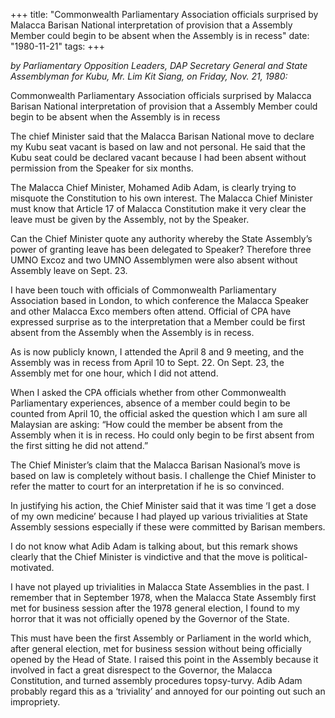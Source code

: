 +++ 
title: "Commonwealth Parliamentary Association officials surprised by Malacca Barisan National interpretation of provision that a Assembly Member could begin to be absent when the Assembly is in recess"
date: "1980-11-21"
tags:
+++

_by Parliamentary Opposition Leaders, DAP Secretary General and State Assemblyman for Kubu, Mr. Lim Kit Siang, on Friday, Nov. 21, 1980:_

Commonwealth Parliamentary Association officials surprised by Malacca Barisan National interpretation of provision that a Assembly Member could begin to be absent when the Assembly is in recess

The chief Minister said that the Malacca Barisan National move to declare my Kubu seat vacant is based on law and not personal.
He said that the Kubu seat could be declared vacant because I had been absent without permission from the Speaker for six months.</u>

The Malacca Chief Minister, Mohamed Adib Adam, is clearly trying to misquote the Constitution to his own interest. The Malacca Chief Minister must know that Article 17 of Malacca Constitution make it very clear the leave must be given by the Assembly, not by the Speaker. 

Can the Chief Minister quote any authority whereby the State Assembly’s power of granting leave has been delegated to Speaker? Therefore three UMNO Excoz and two UMNO Assemblymen were also absent without Assembly leave on Sept. 23.

I have been touch with officials of Commonwealth Parliamentary Association based in London, to which conference the Malacca Speaker and other Malacca Exco members often attend. Official of CPA have expressed surprise as to the interpretation that a Member could be first absent from the Assembly when the Assembly is in recess.

As is now publicly known, I attended the April 8 and 9 meeting, and the Assembly was in recess from April 10 to Sept. 22. On Sept. 23, the Assembly met for one hour, which I did not attend.

When I asked the CPA officials whether from other Commonwealth Parliamentary experiences, absence of a member could begin to be counted from April 10, the official asked the question which I am sure all Malaysian are asking: “How could the member be absent from the Assembly when it is in recess. Ho could only begin to be first absent from the first sitting he did not attend.”

The Chief Minister’s claim that the Malacca Barisan Nasional’s move is based on law is completely without basis. I challenge the Chief Minister to refer the matter to court for an interpretation if he is so convinced.

In justifying his action, the Chief Minister said that it was time ‘I get a dose of my own medicine’ because I had played up various trivialities at State Assembly sessions especially if these were committed by Barisan members.

I do not know what Adib Adam is talking about, but this remark shows clearly that the Chief Minister is vindictive and that the move is political-motivated. 

I have not played up trivialities in Malacca State Assemblies in the past. I remember that in September 1978, when the Malacca State Assembly first met for business session after the 1978 general election, I found to my horror that it was not officially opened by the Governor of the State.

This must have been the first Assembly or Parliament in the world which, after general election, met for business session without being officially opened by the Head of State. I raised this point in the Assembly because it involved in fact a great disrespect to the Governor, the Malacca Constitution, and turned assembly procedures topsy-turvy. Adib Adam probably regard this as a ‘triviality’ and annoyed for our pointing out such an impropriety.
 
